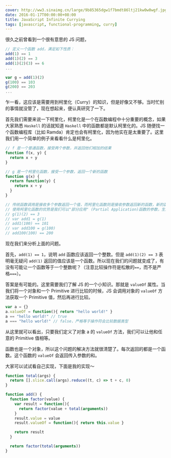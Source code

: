 ```yaml
---
cover: http://ww3.sinaimg.cn/large/9b85365dgw1f7bmdt86ltj21kw0w0wgf.jpg
date: 2016-01-17T00:00:00+08:00
title: JavaScript Infinite Currying
tags: [javascript, functional-programming, curry]
---
```

很久之前曾看到一个很有意思的 JS 问题，

```javascript
// 定义一个函数 add，满足如下性质：
add(1) == 1
add(1)(2) == 3
add(1)(2)(3) == 6
...

var g = add(1)(2)
g(100) == 103
g(200) == 203
...
```

<!--more-->

乍一看，这应该是需要用到柯里化（Curry）的知识，但是好像又不够。当时忙别的事情就没管了，现在想起来，便认真研究了一下。

首先我们需要来说一下柯里化，柯里化是一个在函数编程中十分重要的概念，如果大家熟悉 `Haskell` 的话就知道 `Haskell` 中的函数都是默认柯里化的。JS 随便找一个函数编程库（比如 Ramda）肯定也会有柯里化，因为他实在是太重要了。这里我们用一个简单的例子来看看什么是柯里化。

``` javascript
// f 是一个普通函数，接受两个参数，并返回他们相加的结果
function f(x, y) {
  return x + y
}

// g 是一个柯里化函数，接受一个参数，返回一个新的函数
function g(x) {
  return function(y) {
  	return x + y
  }
}

// 传统函数调用是接收多个参数返回一个值，而柯里化函数则是接收参数返回新的函数，新的函数又可以接受参数再返回新的函数，直至最后返回结果值
// 使用柯里化函数的优势是我们可以"部分应用" (Partial Application)函数的参数，生成新的函数，这在函数编程中是至关重要的
// g(1)(2) == 3
// var add1 = g(1)
// add1(100) == 101
// var add100 = g(100)
// add100(100) == 200
```

现在我们来分析上面的问题。

首先，`add(1) == 1`，说明 `add` 函数应该返回一个整数。但是 `add(1)(2) == 3` 表明毫无疑问 `add(1)` 返回的值应该是一个函数。所以现在我们的问题就变成了，有没有可能让一个函数等于一个整数呢？（注意比较操作符是松散的`==`，而不是严格`===`）。

答案是有可能的。这里需要我们了解 JS 的一个小知识。那就是 `valueOf` 属性。当我们将一个对象和一个 Primitive 进行比较的时候，JS 会调用对象的 `valueOf` 方法获取一个 Primitive 值，然后再进行比较。

``` javascript
var a = {}
a.valueOf = function(){ return "hello world!" }
a == "hello world!" // true
a === "hello world!" // false，严格等于操作符会比较数据类型
```

从这里就可以看出，只要我们定义了对象 a 的 `valueOf` 方法，我们可以让他和任意的 Primitive 值相等。

函数也是一个对象，所以这个问题的解决方法就很清楚了。每次返回的都是一个函数。这个函数的 `valueOf` 会返回传入参数的和。

大家可以试试看自己实现，下面是我的实现～

``` javascript
function total(args) {
  return [].slice.call(args).reduce((t, c) => t + c, 0)
}

function add() {
  function factor(value) {
    var result = function(){
      return factor(value + total(arguments))
    }
    result.value = value
    result.valueOf = function(){ return this.value }

    return result
  }

  return factor(total(arguments))
}
```
